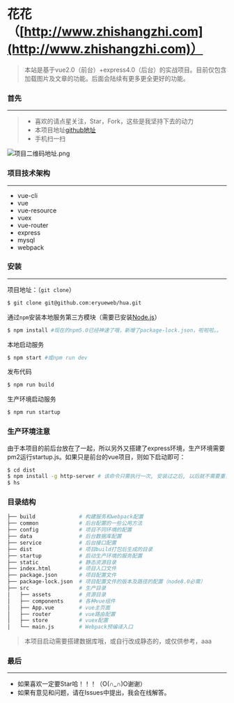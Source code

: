 # 花花（[http://www.zhishangzhi.com](http://www.zhishangzhi.com)）

> 本站是基于vue2.0（前台）+express4.0（后台）的实战项目。目前仅包含加载图片及文章的功能。后面会陆续有更多更全更好的功能。
### 首先
***
>* 喜欢的请点星关注，Star，Fork，这些是我坚持下去的动力
>* 本项目地址[github地址](https://github.com/eryueweb/hua)
>* 手机扫一扫

![项目二维码地址.png](http://upload-images.jianshu.io/upload_images/7327614-93774bc641545122.png?imageMogr2/auto-orient/strip%7CimageView2/2/w/1240)

### 项目技术架构
***
* vue-cli
* vue
* vue-resource
* vuex
* vue-router
* express
* mysql
* webpack

### 安装
***
项目地址：（`git clone`）
```bash
$ git clone git@github.com:eryueweb/hua.git
```
通过`npm`安装本地服务第三方模块（需要已安装[Node.js](https://nodejs.org/)）
```bash
$ npm install #现在的npm5.0已经神速了哦，新增了package-lock.json，啦啦啦。。
```
本地启动服务
```bash
$ npm start #或npm run dev
```
发布代码
```bash
$ npm run build
```
生产环境启动服务
```bash
$ npm run startup
```
### 生产环境注意
由于本项目的前后台放在了一起，所以另外又搭建了express环境，生产环境需要pm2运行startup.js。如果只是前台的vue项目，则如下启动即可：
```bash
$ cd dist
$ npm install -g http-server # 该命令只需执行一次, 安装过之后, 以后就不需要重复安装了。
$ hs
```
### 目录结构
```bash
├── build              # 构建服务和webpack配置
├── common             # 后台配置的一些公用方法
├── config             # 项目不同环境的配置
├── data               # 后台数据库配置
├── service            # 后台接口配置
├── dist               # 项目build打包后生成的目录
├── startup            # 启动生产环境的服务配置
├── static             # 静态资源目录
├── index.html         # 项目入口文件
├── package.json       # 项目配置文件
├── package-lock.json  # 项目配置文件的版本及路径的配置（node8.0必需）
├── src                # 生产目录
│   ├── assets         # 资源目录
│   ├── components     # 各种vue组件
│   ├── App.vue        # vue主页面 
│   ├── router         # vue路由配置
│   ├── store          # vuex配置
│   └── main.js        # Webpack预编译入口
```
> 本项目启动需要搭建数据库哦，或自行改成静态的，或仅供参考，aaa

### 最后
***
* 如果喜欢一定要Star哈！！！（O(∩_∩)O谢谢）
* 如果有意见和问题，请在Issues中提出，我会在线解答。



